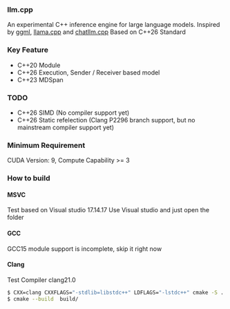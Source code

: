 ### llm.cpp

An experimental C++ inference engine for large language models.
Inspired by [ggml](https://github.com/ggml-org/ggml), [llama.cpp](https://github.com/ggml-org/llama.cpp) and [chatllm.cpp](https://github.com/foldl/chatllm.cpp)
Based on C++26 Standard

### Key Feature
- C++20 Module
- C++26 Execution, Sender / Receiver based model
- C++23 MDSpan

### TODO
- C++26 SIMD (No compiler support yet)
- C++26 Static refelection (Clang P2296 branch support, but no mainstream compiler support yet)

### Minimum Requirement
CUDA Version: 9, Compute Capability >= 3

### How to build

#### MSVC
Test based on Visual studio 17.14.17
Use Visual studio and just open the folder

#### GCC
GCC15 module support is incomplete, skip it right now

#### Clang
Test Compiler clang21.0
``` bash
$ CXX=clang CXXFLAGS="-stdlib=libstdc++" LDFLAGS="-lstdc++" cmake -S . -B build -G Ninja
$ cmake --build  build/
```
